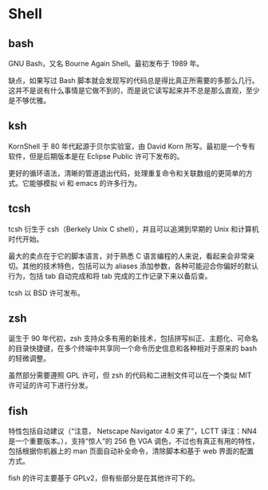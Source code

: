 # Shell
## bash
GNU Bash，又名 Bourne Again Shell。最初发布于 1989 年。  

缺点，如果写过 Bash 脚本就会发现写的代码总是得比真正所需要的多那么几行。这并不是说有什么事情是它做不到的，而是说它读写起来并不总是那么直观，至少是不够优雅。
## ksh
KornShell 于 80 年代起源于贝尔实验室，由 David Korn 所写。最初是一个专有软件，但是后期版本是在 Eclipse Public 许可下发布的。

更好的循环语法，清晰的管道退出代码，处理重复命令和关联数组的更简单的方式。它能够模拟 vi 和 emacs 的许多行为。
## tcsh
tcsh 衍生于 csh（Berkely Unix C shell），并且可以追溯到早期的 Unix 和计算机时代开始。

最大的卖点在于它的脚本语言，对于熟悉 C 语言编程的人来说，看起来会非常亲切。其他的技术特色，包括可以为 aliases 添加参数，各种可能迎合你偏好的默认行为，包括 tab 自动完成和将 tab 完成的工作记录下来以备后查。

tcsh 以 BSD 许可发布。
## zsh
诞生于 90 年代初，zsh 支持众多有用的新技术，包括拼写纠正、主题化、可命名的目录快捷键，在多个终端中共享同一个命令历史信息和各种相对于原来的 bash 的轻微调整。

虽然部分需要遵照 GPL 许可，但 zsh 的代码和二进制文件可以在一个类似 MIT 许可证的许可下进行分发。
## fish
特性包括自动建议（“注意， Netscape Navigator 4.0 来了”，LCTT 译注：NN4 是一个重要版本。），支持“惊人”的 256 色 VGA 调色，不过也有真正有用的特性，包括根据你机器上的 man 页面自动补全命令，清除脚本和基于 web 界面的配置方式。

fish 的许可主要基于 GPLv2，但有些部分是在其他许可下的。
